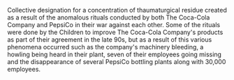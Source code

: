 Collective designation for a concentration of thaumaturgical residue created as a result of the anomalous rituals conducted by both The Coca-Cola Company and PepsiCo in their war against each other. Some of the rituals were done by the Children to improve The Coca-Cola Company's products as part of their agreement in the late 90s, but as a result of this various phenomena occurred such as the company's machinery bleeding, a howling being heard in their plant, seven of their employees going missing and the disappearance of several PepsiCo bottling plants along with 30,000 employees.
